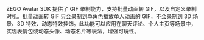 ZEGO Avatar SDK 提供了 GIF 录制能力，支持批量动画转 GIF，以及自定义录制时机。批量动画转 GIF 只会录制到单角色播放单人动画的 GIF，不会录制到 3D 场景、3D 特效、动态特效挂饰。此功能可以应用在聊天评论、个人主页等场景中，实现表情包或动态头像、动态名片等玩法，增强可玩性。







